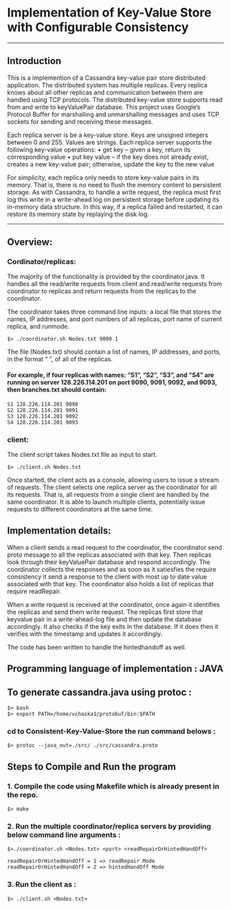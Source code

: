 # Implementation of Key-Value Store with Configurable Consistency
-----------------------------------------------------------------------
## Introduction
This is a implemention of a Cassandra key-value pair store distributed application. The distributed system has multiple replicas. Every replica knows about all other replicas and communication between them are handled using TCP protocols. The distributed key-value store supports read from and write to keyValuePair database. This project uses Google’s Protocol Buffer for marshalling and unmarshalling messages and uses TCP sockets for sending and receiving these messages.

Each replica server is be a key-value store. Keys are unsigned integers between 0 and 255. Values are strings.
Each replica server supports the following key-value operations:
• get key – given a key, return its corresponding value 
• put key value – if the key does not already exist, creates a new key-value pair; otherwise, update the key to the new value

For simplicity, each replica only needs to store key-value pairs in its memory. That is, there is no need to flush the memory content to persistent storage.
As with Cassandra, to handle a write request, the replica must first log this write in a write-ahead log on persistent storage before updating its in-memory data structure. In this way, if a replica failed and restarted, it can restore its memory state by replaying the disk log.

-----------------------------------------------------------------------
## Overview:
### Cordinator/replicas:

The majority of the functionality is provided by the coordinator.java. It handles all the read/write requests from client and read/write requests from coordinator to replicas and return requests from the replicas to the coordinator.

The coordinator takes three command line inputs: a local file that stores the names, IP addresses, and port numbers of all replicas, port name of current replica, and runmode.

    $> ./coordinator.sh Nodes.txt 9090 1
    
The file (Nodes.txt) should contain a list of names, IP addresses, and ports, in the format “<name> <public-ip-address> <port>”, of all of the replicas.

#### For example, if four replicas with names: “S1”, “S2”, “S3”, and “S4” are running on server 128.226.114.201 on port 9090, 9091, 9092, and 9093, then branches.txt should contain:
    S1 128.226.114.201 9090
    S2 128.226.114.201 9091
    S3 128.226.114.201 9092
    S4 128.226.114.201 9093

### client:
The  client script takes Nodes.txt file as input to start. 

    $> ./client.sh Nodes.txt

Once started, the client acts as a console, allowing users to issue a stream of requests. The client selects one replica server as the coordinator for all its requests. That is, all requests from a single client are handled by the same coordinator. It is able to launch multiple clients, potentially issue requests to different coordinators at the same time.


## Implementation details:

When a client sends a read request to the coordinator, the coordinator send proto message to all the replicas associated with that key. Then replicas look through their keyValuePair database and respond accordingly. The coordinator collects the responses and as soon as it satiesfies the require consistency it send a response to the client with most up to date value associated with that key. The coordinator also holds a list of replicas that require readRepair.

When a write request is received at the coordinator, once again it identifies the replicas and send them write request. The replicas first store that keyvalue pair in a write-ahead-log file and then update the database accordingly. It also checks if the key exits in the database. If it does then it verifies with the timestamp and updates it accordingly.

The code has been written to handle the hintedhandoff as well.

## Programming language of implementation : JAVA

## To generate cassandra.java using protoc :
    $> bash
    $> export PATH=/home/vchaska1/protobuf/bin:$PATH

### cd to Consistent-Key-Value-Store the run command belows :

    $> protoc --java_out=./src/ ./src/cassandra.proto


## Steps to Compile and Run the program

### 1. Compile the code using Makefile which is already present in the repo.

    $> make

### 2. Run the multiple coordinator/replica servers by providing below command line arguments :
    
    $>./coordinator.sh <Nodes.txt> <port> <readRepairOrHintedHandOff>

    readRepairOrHintedHandOff = 1 => readRepair Mode
    readRepairOrHintedHandOff = 2 => hintedHandOff Mode
### 3. Run the client as :
    
    $> ./client.sh <Nodes.txt>

